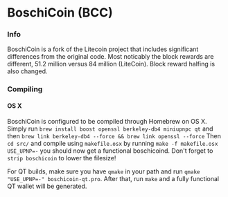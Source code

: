 BoschiCoin (BCC)
===========
### Info
BoschiCoin is a fork of the Litecoin project that includes significant differences from the original code. Most noticably the block rewards are different, 51.2 million versus 84 million (LiteCoin). Block reward halfing is also changed.
### Compiling
#### OS X
BoschiCoin is configured to be compiled through Homebrew on OS X.
Simply run `brew install boost openssl berkeley-db4 miniupnpc qt` and then `brew link berkeley-db4 --force && brew link openssl --force`
Then `cd src/` and compile using `makefile.osx` by running `make -f makefile.osx USE_UPNP=-` you should now get a functional boschicoind. Don't forget to `strip boschicoin` to lower the filesize!

For QT builds, make sure you have `qmake` in your path and run `qmake "USE_UPNP=-" boschicoin-qt.pro`.
After that, run `make` and a fully functional QT wallet will be generated.